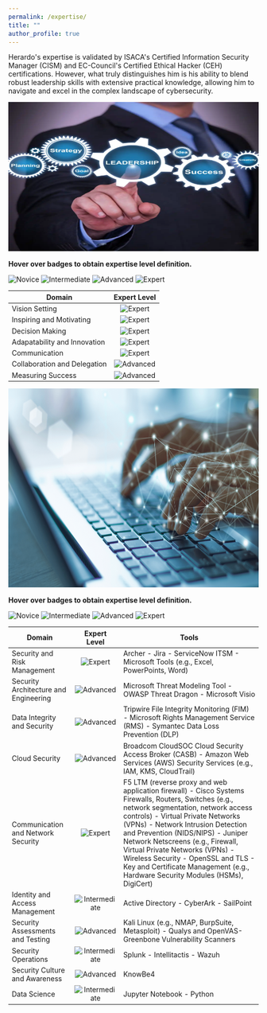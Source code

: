 ```yaml
---
permalink: /expertise/
title: ""
author_profile: true
---
```


Herardo's expertise is validated by ISACA's Certified Information Security Manager (CISM) and EC-Council's Certified Ethical Hacker (CEH) certifications. However, what truly distinguishes him is his ability to blend robust leadership skills with extensive practical knowledge, allowing him to navigate and excel in the complex landscape of cybersecurity.

<p align="center">
  <img src="/images/leadership.webp" width=1000 height=300>  
</p>

**Hover over badges to obtain expertise level definition.**

![Novice](https://img.shields.io/badge/Novice-blue 'Learners primarily understand theoretical concepts. For example, novices are typically students or those in entry-level positions.')
![Intermediate](https://img.shields.io/badge/Intermediate-green 'Learners have some experience applying theory to practice. For example, students completing internships are typically intermediate learners.') 
![Advanced](https://img.shields.io/badge/Advanced-yellow 'Professionals have practical experience in their field and have the training required to succeed in the job they have trained for. For example, members of upper management are advanced learners.')
![Expert](https://img.shields.io/badge/Expert-orange 'Professionals work intuitively and use the skills they developed in their field. For example, university professors are experts in their field.')

|Domain |Expert Level |
|-------| :---------: |
| Vision Setting| ![Expert](https://img.shields.io/badge/Expert-orange)|
| Inspiring and Motivating| ![Expert](https://img.shields.io/badge/Expert-orange)|
| Decision Making| ![Expert](https://img.shields.io/badge/Expert-orange)|
| Adapatability and Innovation| ![Expert](https://img.shields.io/badge/Expert-orange)|
| Communication| ![Expert](https://img.shields.io/badge/Expert-orange)|
| Collaboration and Delegation| ![Advanced](https://img.shields.io/badge/Advanced-yellow)|
| Measuring Success| ![Advanced](https://img.shields.io/badge/Advanced-yellow)|

<p align="center">
  <img src="/images/skills.png" width=1000 height=400>  
</p>

**Hover over badges to obtain expertise level definition.**

![Novice](https://img.shields.io/badge/Novice-blue 'Learners primarily understand theoretical concepts. For example, novices are typically students or those in entry-level positions.')
![Intermediate](https://img.shields.io/badge/Intermediate-green 'Learners have some experience applying theory to practice. For example, students completing internships are typically intermediate learners.') 
![Advanced](https://img.shields.io/badge/Advanced-yellow 'Professionals have practical experience in their field and have the training required to succeed in the job they have trained for. For example, members of upper management are advanced learners.')
![Expert](https://img.shields.io/badge/Expert-orange 'Professionals work intuitively and use the skills they developed in their field. For example, university professors are experts in their field.')


|Domain |Expert Level | Tools|
|-------| :---------: | -----|
| Security and Risk Management| ![Expert](https://img.shields.io/badge/Expert-orange)| Archer - Jira - ServiceNow ITSM - Microsoft Tools (e.g., Excel, PowerPoints, Word) |
| Security Architecture and Engineering| ![Advanced](https://img.shields.io/badge/Advanced-yellow)| Microsoft Threat Modeling Tool - OWASP Threat Dragon - Microsoft Visio |
| Data Integrity and Security| ![Advanced](https://img.shields.io/badge/Advanced-yellow)| Tripwire File Integrity Monitoring (FIM) - Microsoft Rights Management Service (RMS) - Symantec Data Loss Prevention (DLP) |
| Cloud Security| ![Advanced](https://img.shields.io/badge/Advanced-yellow)| Broadcom CloudSOC Cloud Security Access Broker (CASB) - Amazon Web Services (AWS) Security Services (e.g., IAM, KMS, CloudTrail) |
| Communication and Network Security| ![Expert](https://img.shields.io/badge/Expert-orange)| F5 LTM (reverse proxy and web application firewall) - Cisco Systems Firewalls, Routers, Switches (e.g., network segmentation, network access controls) - Virtual Private Networks (VPNs) - Network Intrusion Detection and Prevention (NIDS/NIPS) - Juniper Network Netscreens (e.g., Firewall, Virtual Private Networks (VPNs) - Wireless Security - OpenSSL and TLS - Key and Certificate Management (e.g., Hardware Security Modules (HSMs), DigiCert) |
| Identity and Access Management| ![Intermediate](https://img.shields.io/badge/Intermediate-green)| Active Directory - CyberArk - SailPoint |
| Security Assessments and Testing| ![Advanced](https://img.shields.io/badge/Advanced-yellow)| Kali Linux (e.g., NMAP, BurpSuite, Metasploit) - Qualys and OpenVAS-Greenbone Vulnerability Scanners |
| Security Operations| ![Intermediate](https://img.shields.io/badge/Intermediate-green)| Splunk - Intellitactis - Wazuh |
| Security Culture and Awareness| ![Advanced](https://img.shields.io/badge/Advanced-yellow)| KnowBe4 |
| Data Science| ![Intermediate](https://img.shields.io/badge/Intermediate-green)| Jupyter Notebook - Python
